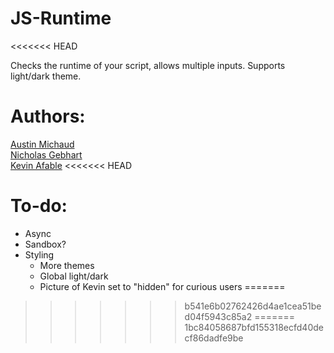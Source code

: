 # JS-Runtime
<<<<<<< HEAD

Checks the runtime of your script, allows multiple inputs.
Supports light/dark theme.

# Authors:

[Austin Michaud](https://foobar404.dev)<br>
[Nicholas Gebhart](https://github.com/gebhartn)  
[Kevin Afable](https://github.com/Vyraal1)
<<<<<<< HEAD

# To-do:

- Async
- Sandbox?
- Styling
  - More themes
  - Global light/dark
  - Picture of Kevin set to "hidden" for curious users
=======
>>>>>>> b541e6b02762426d4ae1cea51bed04f5943c85a2
=======
>>>>>>> 1bc84058687bfd155318ecfd40decf86dadfe9be
